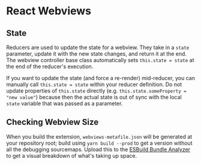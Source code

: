 # React Webviews

## State

Reducers are used to update the state for a webview. They take in a `state` parameter, update it with the new state changes, and return it at the end. The webview controller base class automatically sets `this.state = state` at the end of the reducer's execution.

If you want to update the state (and force a re-render) mid-reducer, you can manually call `this.state = state` within your reducer definition. Do not update properties of `this.state` directly (e.g. `this.state.someProperty = "new value"`) because then the actual state is out of sync with the local `state` variable that was passed as a parameter.

## Checking Webview Size

When you build the extension, `webviews-metafile.json` will be generated at your repository root; build using `yarn build --prod` to get a version without all the debugging sourcemaps. Upload this to the [ESBuild Bundle Analyzer](https://esbuild.github.io/analyze/) to get a visual breakdown of what's taking up space.
